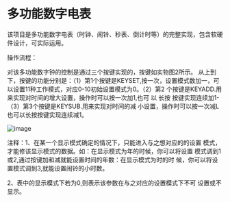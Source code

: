 # 多功能数字电表
该项目是多功能数字电表（时钟、闹铃、秒表、倒计时等）的完整实现，包含软硬件设计，可实际运用。

操作流程：

对该多功能数字钟的控制是通过三个按键实现的，按键如实物图2所示。 从上到下，按键的功能分别是：（1）第1个按键是KEYSET,按一次，设置模式数加一，可以设置11种工作模式，对应0-10初始设置模式为0。（2）第2 个按键是KEYADD.用来实现对时间的增大设置，操作时可以按一次加1,也可 以 长按 按键实现连续加1-（3）第3个按键是KEYSUB.用来实现对时间的减 小设置，操作时可以按一次减L也可以长按按键实现连续减1。

![image]([F:\git\多功能数字电表\img\多功能数字电表操作详解.png](https://github.com/duanwei99/Multifunctional-Digital-Meter/blob/master/img/%E5%A4%9A%E5%8A%9F%E8%83%BD%E6%95%B0%E5%AD%97%E7%94%B5%E8%A1%A8%E6%93%8D%E4%BD%9C%E8%AF%A6%E8%A7%A3.png)https://github.com/duanwei99/Multifunctional-Digital-Meter/blob/master/img/%E5%A4%9A%E5%8A%9F%E8%83%BD%E6%95%B0%E5%AD%97%E7%94%B5%E8%A1%A8%E6%93%8D%E4%BD%9C%E8%AF%A6%E8%A7%A3.png)

注释：1、在某一个显示模式确定的情况下，只能进入与之想对应的的设置 模式，才能修该显示模式的数据。如：在显示模式为年的时候，你可以将设置 模式调到1或2,通过按键加和减就能设置时间的年数：在显示模式为时的时 候，你可以将设置模式调到3,就能设置闹铃的小时数。

2、表中的显示模式下若为0,则表示该参数在与之对应的设置模式下不可 设置或不显示。

